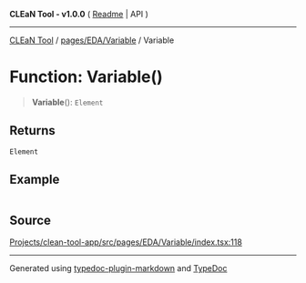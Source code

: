 **CLEaN Tool - v1.0.0** ( [Readme](../../../../README.md) \| API )

***

[CLEaN Tool](../../../../modules.md) / [pages/EDA/Variable](../README.md) / Variable

# Function: Variable()

> **Variable**(): `Element`

## Returns

`Element`

## Example

```ts

```

## Source

[Projects/clean-tool-app/src/pages/EDA/Variable/index.tsx:118](https://github.com/yuckyh/clean-tool-app/)

***

Generated using [typedoc-plugin-markdown](https://www.npmjs.com/package/typedoc-plugin-markdown) and [TypeDoc](https://typedoc.org/)
